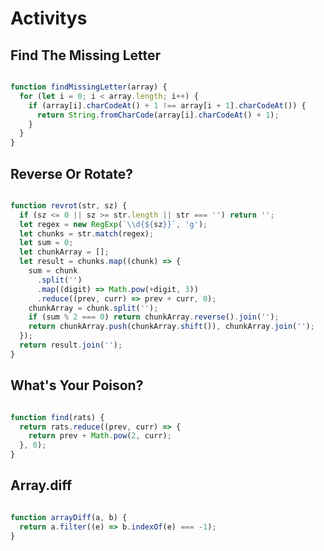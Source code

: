 # Activitys 

## Find The Missing Letter
 
``` javascript 

function findMissingLetter(array) {
  for (let i = 0; i < array.length; i++) {
    if (array[i].charCodeAt() + 1 !== array[i + 1].charCodeAt()) {
      return String.fromCharCode(array[i].charCodeAt() + 1);
    }
  }
}

``` 

## Reverse Or Rotate?

``` javascript 

function revrot(str, sz) {
  if (sz <= 0 || sz >= str.length || str === '') return '';
  let regex = new RegExp(`\\d{${sz}}`, 'g');
  let chunks = str.match(regex);
  let sum = 0;
  let chunkArray = [];
  let result = chunks.map((chunk) => {
    sum = chunk
      .split('')
      .map((digit) => Math.pow(+digit, 3))
      .reduce((prev, curr) => prev + curr, 0);
    chunkArray = chunk.split('');
    if (sum % 2 === 0) return chunkArray.reverse().join('');
    return chunkArray.push(chunkArray.shift()), chunkArray.join('');
  });
  return result.join('');
}

``` 

## What's Your Poison?

``` javascript 

function find(rats) {
  return rats.reduce((prev, curr) => {
    return prev + Math.pow(2, curr);
  }, 0);
}

``` 

## Array.diff

``` javascript 

function arrayDiff(a, b) {
  return a.filter((e) => b.indexOf(e) === -1);
}

``` 

